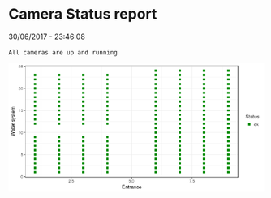 Camera Status report
================
30/06/2017 - 23:46:08

    All cameras are up and running

![](camreport_files/figure-markdown_github/unnamed-chunk-2-1.png)
